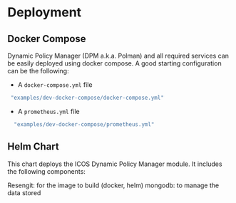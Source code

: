 # Deployment


## Docker Compose

Dynamic Policy Manager (DPM a.k.a. Polman) and all required services can be easily deployed using docker compose. A good starting configuration can be the following:

- A `docker-compose.yml` file

```yaml title="docker-compose.yml"
 "examples/dev-docker-compose/docker-compose.yml"
```

- A `prometheus.yml` file

```yaml title="prometheus.yml"
  "examples/dev-docker-compose/prometheus.yml"

```

## Helm Chart

This chart deploys the ICOS Dynamic Policy Manager module.
It includes the following components:

Resengit: for the image to build (docker, helm)
mongodb: to manage the data stored


